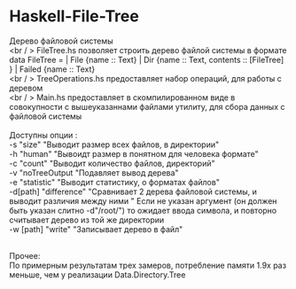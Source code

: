 # Haskell-File-Tree
  Дерево файловой системы <br /> <br / >
  FileTree.hs позволяет строить дерево файлой системы в формате <br />
  data FileTree = | File {name :: Text} | Dir {name :: Text, contents :: [FileTree] } | Failed {name :: Text} <br /> <br / >
  TreeOperations.hs предоставляет набор операций, для работы с деревом <br /> <br / >
  Main.hs предоставляет в скомпилированном виде в совокупности с вышеуказаннами файлами утилиту, для сбора данных с файловой системы <br /> <br />
  Доступны опции : <br />
  -s "size" "Выводит размер всех файлов, в директории" <br />
  -h "human" "Вывоидт размер в понятном для человека формате"<br />
  -c "count" "Выводит количество файлов, директорий"<br />
  -v "noTreeOutput "Подавляет вывод дерева"<br />
  -e "statistic" "Выводит статистику, о форматах файлов"<br />
  -d[path] "difference" "Сравнивает 2 дерева файловой системы, и выводит различия между ними " Если не указан аргумент (он должен быть указан слитно -d"/root/") то ожидает ввода символа, и повторно считывает дерево из той же директории <br />
  -w [path] "write" "Записывает дерево в файл" <br /> <br />
  
  Прочее:<br />
  По примерным результатам трех замеров, потребление памяти 1.9x раз меньше, чем у реализации Data.Directory.Tree 
  
